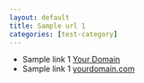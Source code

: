 ```yaml
---
layout: default
title: Sample url 1
categories: [test-category]
---
```


* Sample link 1 [Your Domain](https://yourdomain.com/)
* Sample link 1 [yourdomain.com](https://yourdomain.com/)